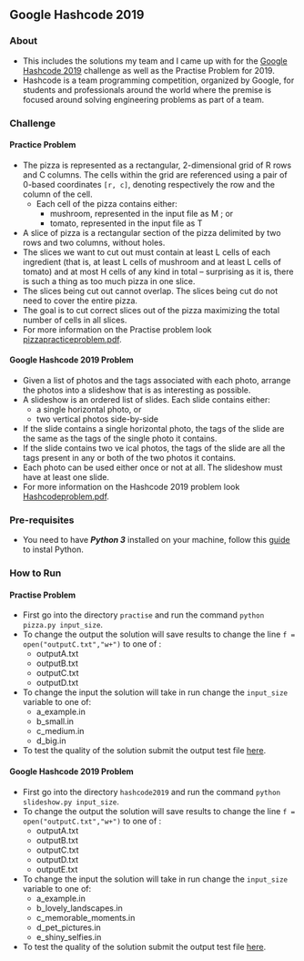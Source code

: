 ## Google Hashcode 2019

### About

* This includes the solutions my team and I came up with for the [Google Hashcode 2019](https://codingcompetitions.withgoogle.com/hashcode/) challenge as well as the Practise Problem for 2019.
* Hashcode is a team programming competition, organized by Google, for students and professionals around the world where the premise is focused around solving engineering problems as part of a team.

### Challenge

#### Practice Problem 
* The pizza is represented as a rectangular, 2-dimensional grid of R rows and C columns. The cells within the grid are referenced using a pair of 0-based coordinates ```[r, c]```, denoting respectively the row and the column of the cell.
    * Each cell of the pizza contains either:
        * mushroom, represented in the input file as M ; or
        * tomato, represented in the input file as T
* A slice of pizza is a rectangular section of the pizza delimited by two rows and two columns, without holes.
* The slices we want to cut out must contain at least L cells of each ingredient (that is, at least L cells of mushroom and at least L cells of tomato) and at most H cells of any kind in total – surprising as it is, there is such a thing as too much pizza in one slice.
* The slices being cut out cannot overlap. The slices being cut do not need to cover the entire pizza.
* The goal is to cut correct slices out of the pizza maximizing the total number of cells in all slices.
* For more information on the Practise problem look [pizzapracticeproblem.pdf](practice/pizzapracticeproblem.pdf).

#### Google Hashcode 2019 Problem
* Given a list of photos and the tags associated with each photo, arrange the photos into a slideshow that is as interesting as possible.
* A slideshow is an ordered list of slides. Each slide contains either:
    * a single horizontal photo, or
    * two vertical photos side-by-side
* If the slide contains a single horizontal photo, the tags of the slide are the same as the tags of the single photo it contains.
* If the slide contains two ve ical photos, the tags of the slide are all the tags present in any or both of the two photos it contains.
* Each photo can be used either once or not at all. The slideshow must have at least one slide.
* For more information on the Hashcode 2019 problem look [Hashcodeproblem.pdf](hashcode2019/Hashcodeproblem.pdf).




### Pre-requisites
* You need to have ***Python 3*** installed on your machine, follow this [guide](https://realpython.com/installing-python/) to instal Python.

### How to Run

#### Practise Problem
* First go into the directory ```practise``` and run the command ```python pizza.py input_size```.
* To change the output the solution will save results to change the line ```f = open("outputC.txt","w+")``` to one of :
    * outputA.txt
    * outputB.txt
    * outputC.txt
    * outputD.txt
* To change the input the solution will take in run change the ```input_size``` variable to one of:
    * a_example.in
    * b_small.in
    * c_medium.in
    * d_big.in
* To test the quality of the solution submit the output test file [here](https://codingcompetitions.withgoogle.com/hashcode/archive/2019).

#### Google Hashcode 2019 Problem
* First go into the directory ```hashcode2019``` and run the command ```python slideshow.py input_size```.
* To change the output the solution will save results to change the line ```f = open("outputC.txt","w+")``` to one of :
    * outputA.txt
    * outputB.txt
    * outputC.txt
    * outputD.txt
    * outputE.txt
* To change the input the solution will take in run change the ```input_size``` variable to one of:
    * a_example.in
    * b_lovely_landscapes.in
    * c_memorable_moments.in
    * d_pet_pictures.in
    * e_shiny_selfies.in
* To test the quality of the solution submit the output test file [here](https://codingcompetitions.withgoogle.com/hashcode/archive/2019).




